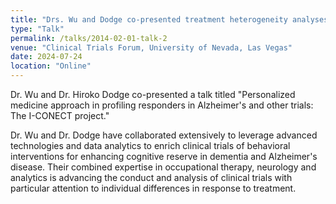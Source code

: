 ```yaml
---
title: "Drs. Wu and Dodge co-presented treatment heterogeneity analyses at the Clinical Trials Forum"
type: "Talk"
permalink: /talks/2014-02-01-talk-2
venue: "Clinical Trials Forum, University of Nevada, Las Vegas"
date: 2024-07-24
location: "Online"
---
```


Dr. Wu and Dr. Hiroko Dodge co-presented a talk titled "Personalized medicine approach in profiling responders in Alzheimer's and other trials: The I-CONECT project."

Dr. Wu and Dr. Dodge have collaborated extensively to leverage advanced technologies and data analytics to enrich clinical trials of behavioral interventions for enhancing cognitive reserve in dementia and Alzheimer's disease. Their combined expertise in occupational therapy, neurology and analytics is advancing the conduct and analysis of clinical trials with particular attention to individual differences in response to treatment.
